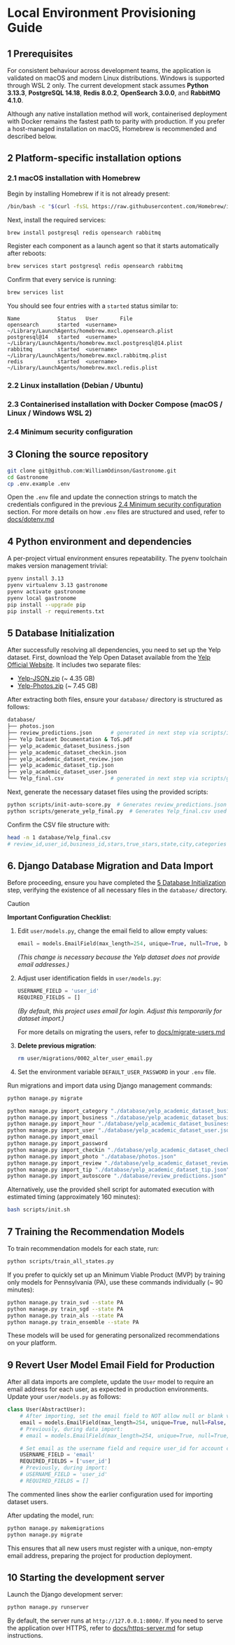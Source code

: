# Local Environment Provisioning Guide

## 1  Prerequisites

For consistent behaviour across development teams, the application is validated on macOS and modern Linux distributions. Windows is supported through WSL 2 only. The current development stack assumes **Python 3.13.3**, **PostgreSQL 14.18**, **Redis 8.0.2**, **OpenSearch 3.0.0**, and **RabbitMQ 4.1.0**.

Although any native installation method will work, containerised deployment with Docker remains the fastest path to parity with production. If you prefer a host-managed installation on macOS, Homebrew is recommended and described below.

## 2  Platform-specific installation options

### 2.1  macOS installation with Homebrew

Begin by installing Homebrew if it is not already present:

```bash
/bin/bash -c "$(curl -fsSL https://raw.githubusercontent.com/Homebrew/install/HEAD/install.sh)"
```

Next, install the required services:

```zsh
brew install postgresql redis opensearch rabbitmq
```

Register each component as a launch agent so that it starts automatically after reboots:

```zsh
brew services start postgresql redis opensearch rabbitmq
```

Confirm that every service is running:

```zsh
brew services list
```

You should see four entries with a `started` status similar to:

```
Name            Status   User       File
opensearch      started  <username> ~/Library/LaunchAgents/homebrew.mxcl.opensearch.plist
postgresql@14   started  <username> ~/Library/LaunchAgents/homebrew.mxcl.postgresql@14.plist
rabbitmq        started  <username> ~/Library/LaunchAgents/homebrew.mxcl.rabbitmq.plist
redis           started  <username> ~/Library/LaunchAgents/homebrew.mxcl.redis.plist
```

### 2.2  Linux installation (Debian / Ubuntu)

### 2.3  Containerised installation with Docker Compose (macOS / Linux / Windows WSL 2)

### 2.4  Minimum security configuration

## 3  Cloning the source repository

```zsh
git clone git@github.com:WilliamOdinson/Gastronome.git
cd Gastronome
cp .env.example .env
```

Open the `.env` file and update the connection strings to match the credentials configured in the previous [2.4 Minimum security configuration](#24--minimum-security-configuration) section. For more details on how `.env` files are structured and used, refer to [docs/dotenv.md](https://github.com/WilliamOdinson/Gastronome/blob/main/docs/dotenv.md)

## 4  Python environment and dependencies

A per-project virtual environment ensures repeatability. The pyenv toolchain makes version management trivial:

```bash
pyenv install 3.13
pyenv virtualenv 3.13 gastronome
pyenv activate gastronome
pyenv local gastronome
pip install --upgrade pip
pip install -r requirements.txt
```

## 5  Database Initialization

After successfully resolving all dependencies, you need to set up the Yelp dataset. First, download the Yelp Open Dataset available from the [Yelp Official Website](https://business.yelp.com/data/resources/open-dataset/). It includes two separate files:

* [Yelp-JSON.zip](https://business.yelp.com/external-assets/files/Yelp-JSON.zip) (\~ 4.35 GB)
* [Yelp-Photos.zip](https://business.yelp.com/external-assets/files/Yelp-Photos.zip) (\~ 7.45 GB)

After extracting both files, ensure your `database/` directory is structured as follows:

```bash
database/
├── photos.json
├── review_predictions.json      # generated in next step via scripts/init-auto-score.py or notebooks/02_Yelp Review Model (transformers).ipynb
├── Yelp Dataset Documentation & ToS.pdf
├── yelp_academic_dataset_business.json
├── yelp_academic_dataset_checkin.json
├── yelp_academic_dataset_review.json
├── yelp_academic_dataset_tip.json
├── yelp_academic_dataset_user.json
└── Yelp_final.csv               # generated in next step via scripts/generate_yelp_final.py or notebooks/03_Recommendation Algorithm (Data Preprocessing).ipynb
```

Next, generate the necessary dataset files using the provided scripts:

```bash
python scripts/init-auto-score.py  # Generates review_predictions.json (semantic scoring predictions)
python scripts/generate_yelp_final.py  # Generates Yelp_final.csv used in model training (details below)
```

Confirm the CSV file structure with:

```bash
head -n 1 database/Yelp_final.csv
# review_id,user_id,business_id,stars,true_stars,state,city,categories
```

## 6. Django Database Migration and Data Import

Before proceeding, ensure you have completed the [5 Database Initialization](#5--database-initialization) step, verifying the existence of all necessary files in the `database/` directory.

> [!CAUTION]
>
> **Important Configuration Checklist:**
>
> 1. Edit `user/models.py`, change the email field to allow empty values:
>
>    ```python
>    email = models.EmailField(max_length=254, unique=True, null=True, blank=True, verbose_name="User's Email")
>    ```
>
>    *(This change is necessary because the Yelp dataset does not provide email addresses.)*
>
> 2. Adjust user identification fields in `user/models.py`:
>
>    ```python
>    USERNAME_FIELD = 'user_id'
>    REQUIRED_FIELDS = []
>    ```
>
>    *(By default, this project uses email for login. Adjust this temporarily for dataset import.)*
>
>    For more details on migrating the users, refer to [docs/migrate-users.md](https://github.com/WilliamOdinson/Gastronome/blob/main/docs/migrate-users.md)
>
> 3. **Delete previous migration**:
>
>    ```bash
>    rm user/migrations/0002_alter_user_email.py
>    ```
>
> 4. Set the environment variable `DEFAULT_USER_PASSWORD` in your `.env` file.

Run migrations and import data using Django management commands:

```bash
python manage.py migrate

python manage.py import_category "./database/yelp_academic_dataset_business.json"
python manage.py import_business "./database/yelp_academic_dataset_business.json"
python manage.py import_hour "./database/yelp_academic_dataset_business.json"
python manage.py import_user "./database/yelp_academic_dataset_user.json"
python manage.py import_email
python manage.py import_password
python manage.py import_checkin "./database/yelp_academic_dataset_checkin.json"
python manage.py import_photo "./database/photos.json"
python manage.py import_review "./database/yelp_academic_dataset_review.json"
python manage.py import_tip "./database/yelp_academic_dataset_tip.json"
python manage.py import_autoscore "./database/review_predictions.json"
```

Alternatively, use the provided shell script for automated execution with estimated timing (approximately 160 minutes):

```bash
bash scripts/init.sh
```

## 7  Training the Recommendation Models

To train recommendation models for each state, run:

```bash
python scripts/train_all_states.py
```

If you prefer to quickly set up an Minimum Viable Product (MVP) by training only models for Pennsylvania (PA), use these commands individually (\~ 90 minutes):

```bash
python manage.py train_svd --state PA
python manage.py train_sgd --state PA
python manage.py train_als --state PA
python manage.py train_ensemble --state PA
```

These models will be used for generating personalized recommendations on your platform.

## 9  Revert User Model Email Field for Production

After all data imports are complete, update the `User` model to require an email address for each user, as expected in production environments. Update your `user/models.py` as follows:

```python
class User(AbstractUser):
    # After importing, set the email field to NOT allow null or blank values
    email = models.EmailField(max_length=254, unique=True, null=False, blank=False, verbose_name="User's Email")
    # Previously, during data import:
    # email = models.EmailField(max_length=254, unique=True, null=True, blank=True, verbose_name="User's Email")

    # Set email as the username field and require user_id for account creation
    USERNAME_FIELD = 'email'
    REQUIRED_FIELDS = ['user_id']
    # Previously, during import:
    # USERNAME_FIELD = 'user_id'
    # REQUIRED_FIELDS = []
```

The commented lines show the earlier configuration used for importing dataset users.

After updating the model, run:

```bash
python manage.py makemigrations
python manage.py migrate
```

This ensures that all new users must register with a unique, non-empty email address, preparing the project for production deployment.

## 10  Starting the development server

Launch the Django development server:

```bash
python manage.py runserver
```

By default, the server runs at `http://127.0.0.1:8000/`. If you need to serve the application over HTTPS, refer to [docs/https-server.md](https://github.com/WilliamOdinson/Gastronome/blob/main/docs/https-server.md) for setup instructions.

